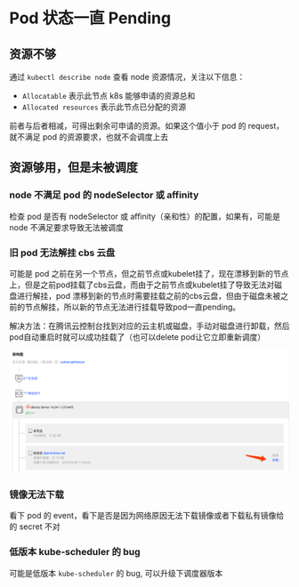 # Pod 状态一直 Pending

## 资源不够

通过 `kubectl describe node` 查看 node 资源情况，关注以下信息：

- `Allocatable` 表示此节点 k8s 能够申请的资源总和
- `Allocated resources` 表示此节点已分配的资源

前者与后者相减，可得出剩余可申请的资源。如果这个值小于 pod 的 request，就不满足 pod 的资源要求，也就不会调度上去

## 资源够用，但是未被调度

### node 不满足 pod 的 nodeSelector 或 affinity

检查 pod 是否有 nodeSelector 或 affinity（亲和性）的配置，如果有，可能是 node 不满足要求导致无法被调度

### 旧 pod 无法解挂 cbs 云盘

可能是 pod 之前在另一个节点，但之前节点或kubelet挂了，现在漂移到新的节点上，但是之前pod挂载了cbs云盘，而由于之前节点或kubelet挂了导致无法对磁盘进行解挂，pod 漂移到新的节点时需要挂载之前的cbs云盘，但由于磁盘未被之前的节点解挂，所以新的节点无法进行挂载导致pod一直pending。

解决方法：在腾讯云控制台找到对应的云主机或磁盘，手动对磁盘进行卸载，然后pod自动重启时就可以成功挂载了（也可以delete pod让它立即重新调度）

![](images/cvm-unmount-cbs.png)

### 镜像无法下载

看下 pod 的 event，看下是否是因为网络原因无法下载镜像或者下载私有镜像给的 secret 不对

### 低版本 kube-scheduler 的 bug

可能是低版本 `kube-scheduler` 的 bug, 可以升级下调度器版本